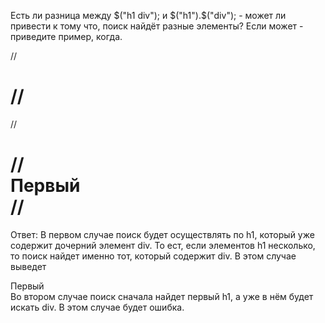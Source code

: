 Есть ли разница между $("h1 div"); и $("h1").$("div"); - может ли привести к тому что, поиск найдёт разные элементы?
Если может - приведите пример, когда.

// <h1>
// </h1>
// <h1>
// 	<div>Первый</div>
// </h1>

Ответ:
В первом случае поиск будет осуществлять по h1, который уже содержит дочерний элемент div. То ест, если элементов h1 несколько, то поиск найдет именно тот, который содержит div. В этом случае выведет <div>Первый</div>
Во втором случае поиск сначала найдет первый h1, а уже в нём будет искать div. В этом случае будет ошибка.


